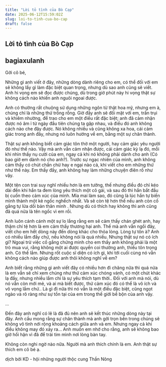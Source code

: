 ```yaml
---
title: "Lời tỏ tình của Bò Cạp"
date: 2025-06-12T15:59:02Z
slug: loi-to-tinh-cua-bo-cap
draft: false
---
```


## Lời tỏ tình của Bò Cạp

## bagiaxulanh

Gởi cô bé, 

Những gì anh viết ở đây, những dòng dành riêng cho em, có thể đối với em sẽ không lấy gì làm đặc biệt quan trọng, nhưng dù sao anh cũng sẽ viết. Anh hi vọng em sẽ đọc được chúng, dù trong giờ phút này hi vọng thật sự không cách nào khiến anh nguôi ngoai được. 

Anh có thường rất chuộng sử dụng những ngôn từ thật hoa mỹ, nhưng em à, chúng chỉ là những 
thứ trống rỗng. Giờ đây anh sẽ đối mặt với em, trần trụi và khiêm nhường, để trao cho em một điều rất đặc biệt; anh đã cảm nhận được nó âm ỉ từ ngày đầu tiên chúng ta gặp nhau, và điều đó anh không cách nào che đậy được. Nó không nhiều và cũng không xa hoa, cái cảm giác trong anh đây, nhưng nó luôn hướng về em, bằng một sự chân thành. 

Thật sự anh không biết cảm giác tôn thờ một người, hay cảm giác yêu người đó như thế nào. Vậy mà anh vẫn cảm nhận được, cái cảm giác kỳ lạ đó, mỗi khi nhìn thấy nụ cười của em, ngay cả khi nó không phải dành cho anh (Có bao giờ em dành nó cho anh?). Trước sự ngạc nhiên của mình, anh không cảm thấy có chút chần chừ hay e ngại nào cả, khi viết cho em những thứ như thế này. Em thấy đấy, anh không hay làm những chuyện điên rồ như vậy.  

Một tên con trai suy nghĩ nhiều hơn là em tưởng, thế nhưng điều đó chỉ kéo dài đến khi hắn ta đem lòng yêu thích một cô gái, và sau đó thì hắn bắt đầu bị cuốn theo cảm xúc của mình. Mỉa mai làm sao, đó cũng là lúc hắn tự biến mình thành một kẻ ngốc nghếch nhất. Và sẽ còn tệ hơn thế nếu anh còn cố gắng tự lừa dối bản thân mình . Nhưng dù có thích hay không thì anh cũng đã quá nửa là tên ngốc vì em rồi. 

Anh luôn cánh cánh một sự lo lắng rằng em sẽ cảm thấy chán ghét anh, hay thậm chí tệ hơn là em cảm thấy thương hại anh. Thế mà anh vẫn ngồi đây, viết cho em hết dòng này đến dòng khác cho thỏa lòng. Lòng tự tôn à? Anh có nhiều lắm đấy chứ, nếu không nói là quá nhiều. Nhưng thật sự nó có ích gì? Ngoại trừ việc cố gắng chứng minh cho em thấy anh không phải là một trò mua vui, rằng không một ai được quyền coi thường anh, thiếu tôn trọng anh. Có thể lắm. Nhưng rốt cuộc sĩ diện có ích gì, khi tới cuối cùng nó vẫn không cách nào giúp được anh thôi không nghĩ về em? 

Anh biết rằng những gì anh viết đây có nhiều hơn đi chăng nữa thì quá nửa là em vẫn sẽ chỉ xem chúng như thứ cảm xúc chóng vánh, có một chút khác lạ đấy, nhưng nhiều lắm chỉ là sự yêu thích tạm thời.. Đối với anh mà nói, dù nó vẫn còn mới mẻ, và ai mà biết được, thứ cảm xúc đó có thể là vô ích và vô vọng lắm chứ.. Là gì đi nữa thì nó vẫn là một điều đặc biệt, cũng ngọt ngào và rõ ràng như sự tồn tại của em trong thế giới bề bộn của anh vậy. 

...

Đến đây anh nghĩ có lẽ là đã đủ nên anh sẽ kết thúc những dòng này tại đây. Anh cầu mong rằng sự chân thành mà anh gởi trọn bên trong chúng sẽ không vô tình nới rộng khoảng cách giữa anh và em. Nhưng ngay cả khi điều không may đó xảy ra... Anh muốn em nhớ cho rằng, anh sẽ không bao giờ hối hận vì đã để trái tim mình nơi lòng bàn tay. 

Không còn nghi ngờ nào nữa. Người mà anh thích chính là em. Anh thật sự thích em cô bé ạ. 

dịch bởi  KD - hội những người thộc cung Thần Nông